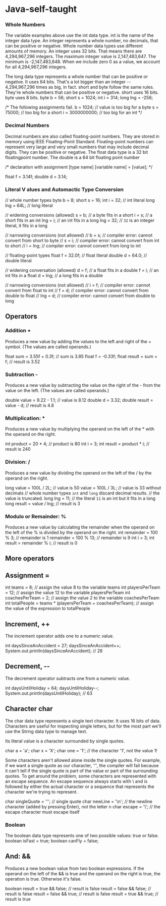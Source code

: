 # Java-self-taught
### Whole Numbers

The variable examples above use the int data type. int is the name of the integer data type. An integer represents a whole number, no decimals, that can be positive or negative. Whole number data types use different amounts of memory. An integer uses 32 bits. That means there are 4,294,967,296 integers. The maximum integer value is 2,147,483,647. The minimum is -2,147,483,648. When we include zero 0 as a value, we account for all 4,294,967,296 integers.

The long data type represents a whole number that can be positive or negative. It uses 64 bits. That's a lot bigger than an integer -- 4,294,967,296 times as big, in fact. short and byte follow the same rules. They're whole numbers that can be positive or negative. short uses 16 bits. byte uses 8 bits.
byte b = 56;
short s = 1024;
int i = 314;
long lng = -256;

/* The following assignments fail.
b = 1024;       // value is too big for a byte
s = 75000;      // too big for a short
i = 3000000000; // too big for an int
*/

### Decimal Numbers

Decimal numbers are also called floating-point numbers. They are stored in memory using IEEE Floating-Point Standard. Floating-point numbers can represent very large and very small numbers that may include decimal digits. They can be positive or negative.
The float data type is a 32 bit floatingpoint number. The double is a 64 bit floating point number

/* declaration with assignment
[type name] [variable name] = [value];
*/

float f = 3.14f;
double d = 3.14;

### Literal V alues and Automactic Type Conversion

// whole number types
byte b = 8;
short s = 16;
int i = 32;   // int literal
long lng = 64L; // long literal

// widening conversions (allowed)
s = b;    // a byte fits in a short
i = s;    // a short fits in an int
lng = i;  // an int fits in a long
lng = 32; // `32` is an integer literal, it fits in a long

// narrowing conversions (not allowed)
// b = s;   // compiler error: cannot convert from short to byte
// s = i;   // compiler error: cannot convert from int to short
// i = lng; // compiler error: cannot convert from long to int

// floating-point types
float f = 32.0f; // float literal
double d = 64.0; // double literal

// widening conversation (allowed)
d = f;   // a float fits in a double
f = i;   // an int fits in a float
d = lng; // a long fits in a double

// narrowing conversions (not allowed)
// i = f;   // compiler error: cannot convert from float to int
// f = d;   // compiler error: cannot convert from double to float
// lng = d; // compiler error: cannot convert from double to long

## Operators
### Addition +
Produces a new value by adding the values to the left and right of the + symbol. (The values are called operands.)

float sum = 3.55f + 0.3f; // sum is 3.85
float f = -0.33f;
float result = sum + f; // result is 3.52

### Subtraction -

Produces a new value by subtracting the value on the right of the - from the value on the left. (The values are called operands.)

double value = 9.22 - 1.1; // value is 8.12
double d = 3.32;
double result = value - d; // result is 4.8

### Multiplication: *

Produces a new value by multiplying the operand on the left of the * with the operand on the right.

int product = 20 * 4;     // product is 80
int i = 3;
int result = product * i; // result is 240

### Division: /
Produces a new value by dividing the operand on the left of the / by the operand on the right.

long value = 100L / 2L;    // value is 50
value = 100L / 3L;         // value is 33 without decimals
                           // whole number types `int` and `long` discard decimal results.
                           // the value is truncated.
long lng = 11;             // the literal `11` is an int but it fits in a long
long result = value / lng; // result is 3

### Modulo or Remainder: %
Produces a new value by calculating the remainder when the operand on the left of the % is divided by the operand on the right.
int remainder = 100 % 3;    // remainder is 1
remainder = 100 % 13;       // remainder is 9
int i = 3;
int result = remainder % i; // result is 0

## More operators

## Assignment =
int teams = 8;                                               // assign the value 8 to the variable teams
int playersPerTeam = 12;                                     // assign the value 12 to the variable playersPerTeam
int coachesPerTeam = 2;                                      // assign the value 2 to the variable coachesPerTeam
int totalPeople = teams * (playersPerTeam + coachesPerTeam); // assign the value of the expression to totalPeople

## Increment, ++
The increment operator adds one to a numeric value.

int daysSinceAnAccident = 27;
daysSinceAnAccident++;
System.out.println(daysSinceAnAccident); // 28

## Decrement, --
The decrement operator subtracts one from a numeric value.

int daysUntilHoliday = 64;
daysUntilHoliday--;
System.out.println(daysUntilHoliday); // 63

## Character char

The char data type represents a single text character. It uses 16 bits of data.
Characters are useful for inspecting single letters, but for the most part we'll use the String data type to manage text.

Its literal value is a character surrounded by single quotes.

char a = 'a';
char x = 'X';
char one = '1'; // the character '1', not the value 1!

Some characters aren't allowed alone inside the single quotes. For example, if we want a single quote as our character, ''', the compiler will fail because it can't tell if the single quote is part of the value or part of the surrounding quotes. To get around the problem, some characters are represented with an escape sequence. An escape sequence always starts with \ and is followed by either the actual character or a sequence that represents the character we're trying to represent.

char singleQuote = '\''; // single quote
char newLine = '\n';     // the newline character (added by pressing Enter), not the letter n
char escape = '\\';      // the escape character must escape itself


### Boolean
The boolean data type represents one of two possible values: true or false.
boolean isFast = true;
boolean canFly = false;

## And: &&

Produces a new boolean value from two boolean expressions. If the operand on the left of the && is true and the operand on the right is true, the operation is true. Otherwise it's false.

boolean result = true && false; // result is false
result = false && false;        // result is false
result = false && true;         // result is false
result = true && true;          // result is true
